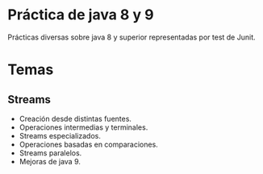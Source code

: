 # Práctica de java 8 y 9
Prácticas diversas sobre java 8 y superior representadas por test de Junit.

# Temas
## Streams
* Creación desde distintas fuentes.
* Operaciones intermedias y terminales.
* Streams especializados.
* Operaciones basadas en comparaciones.
* Streams paralelos.
* Mejoras de java 9.
